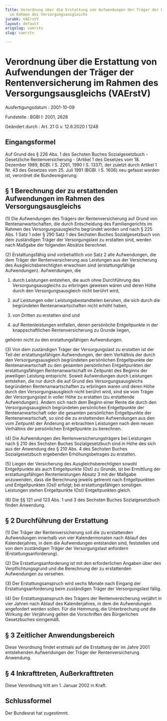 ```yaml
---
Title: Verordnung über die Erstattung von Aufwendungen der Träger der Rentenversicherung
  im Rahmen des Versorgungsausgleichs
jurabk: VAErstV
layout: default
origslug: vaerstv
slug: vaerstv

---
```


# Verordnung über die Erstattung von Aufwendungen der Träger der Rentenversicherung im Rahmen des Versorgungsausgleichs (VAErstV)

Ausfertigungsdatum
:   2001-10-09

Fundstelle
:   BGBl I: 2001, 2628

Geändert durch
:   Art. 21 G v. 12.6.2020 I 1248



## Eingangsformel

Auf Grund des § 226 Abs. 1 des Sechsten Buches Sozialgesetzbuch -
Gesetzliche Rentenversicherung - (Artikel 1 des Gesetzes vom 18.
Dezember 1989, BGBl. I S. 2261, 1990 I S. 1337), der zuletzt durch
Artikel 1 Nr. 43 des Gesetzes vom 25. Juli 1991 (BGBl. I S. 1606) neu
gefasst worden ist, verordnet die Bundesregierung:


## § 1 Berechnung der zu erstattenden Aufwendungen im Rahmen des Versorgungsausgleichs

(1) Die Aufwendungen des Trägers der Rentenversicherung auf Grund von
Rentenanwartschaften, die durch Entscheidung des Familiengerichts im
Rahmen des Versorgungsausgleichs begründet worden und nach § 225 Abs.
1 Satz 1 oder § 290 Satz 1 des Sechsten Buches Sozialgesetzbuch von
dem zuständigen Träger der Versorgungslast zu erstatten sind, werden
nach Maßgabe der folgenden Absätze berechnet.

(2) Erstattungsfähig sind vorbehaltlich von Satz 2 alle Aufwendungen,
die dem Träger der Rentenversicherung aus Leistungen aus der
Versicherung des Ausgleichsberechtigten erwachsen sind
(erstattungsfähige Aufwendungen). Aufwendungen, die

1.  durch Leistungen entstehen, die auch ohne Durchführung des
    Versorgungsausgleichs zu erbringen gewesen wären und deren Höhe durch
    den Versorgungsausgleich nicht berührt wird,


2.  auf Leistungen oder Leistungsbestandteilen beruhen, die sich durch die
    begründeten Rentenanwartschaften nicht erhöht haben,


3.  von Dritten zu erstatten sind und


4.  auf Rentenleistungen entfallen, denen persönliche Entgeltpunkte in der
    knappschaftlichen Rentenversicherung zu Grunde liegen,



gehören nicht zu den erstattungsfähigen Aufwendungen.

(3) Von dem zuständigen Träger der Versorgungslast zu erstatten ist
der Teil der erstattungsfähigen Aufwendungen, der dem Verhältnis der
durch den Versorgungsausgleich begründeten persönlichen Entgeltpunkte
der Rentenanwartschaft zu den gesamten persönlichen Entgeltpunkten der
erstattungsfähigen Rentenanwartschaft im Zeitpunkt des Beginns der
jeweiligen Leistung entspricht. Soweit Aufwendungen durch Leistungen
entstehen, die nur durch die auf Grund des Versorgungsausgleichs
begründeten Rentenanwartschaften zu erbringen waren und deren Höhe
durch den Versorgungsausgleich nicht berührt wird, sind sie vom Träger
der Versorgungslast in voller Höhe zu erstatten (zu erstattende
Aufwendungen). Ändern sich nach dem Beginn einer Rente die durch den
Versorgungsausgleich begründeten persönlichen Entgeltpunkte der
Rentenanwartschaft oder die gesamten persönlichen Entgeltpunkte der
Rentenanwartschaft, so sind die zu erstattenden Aufwendungen aus den
vom Zeitpunkt der Änderung an erbrachten Leistungen nach dem neuen
Verhältnis der persönlichen Entgeltpunkte zu berechnen.

(4) Die Aufwendungen des Rentenversicherungsträgers bei Leistungen
nach § 210 des Sechsten Buches Sozialgesetzbuch sind in Höhe des sich
aus der Anwendung des § 210 Abs. 4 des Sechsten Buches
Sozialgesetzbuch ergebenden Erhöhungsbetrages zu erstatten.

(5) Liegen der Versicherung des Ausgleichsberechtigten sowohl
Entgeltpunkte als auch Entgeltpunkte (Ost) zu Grunde, ist bei
Ermittlung der erstattungsfähigen Rentenleistungen Absatz 3 mit der
Maßgabe anzuwenden, dass die Berechnung jeweils getrennt nach
Entgeltpunkten und Entgeltpunkten (Ost) erfolgt; bei
erstattungsfähigen sonstigen Leistungen stehen Entgeltpunkte (Ost)
Entgeltpunkten gleich.

(6) Die §§ 121 und 123 Abs. 1 und 3 des Sechsten Buches
Sozialgesetzbuch finden Anwendung.


## § 2 Durchführung der Erstattung

(1) Der Träger der Rentenversicherung soll die zu erstattenden
Aufwendungen innerhalb von vier Kalendermonaten nach Ablauf des
Kalenderjahres, in dem die Aufwendungen entstanden sind, feststellen
und von dem zuständigen Träger der Versorgungslast anfordern
(Erstattungsanforderung).

(2) Die Erstattungsanforderung ist mit den erforderlichen Angaben über
den Verpflichtungsgrund und die Berechnung der zu erstattenden
Aufwendungen zu versehen.

(3) Der Erstattungsanspruch wird sechs Monate nach Eingang der
Erstattungsanforderung beim zuständigen Träger der Versorgungslast
fällig.

(4) Der Erstattungsanspruch des Trägers der Rentenversicherung
verjährt in vier Jahren nach Ablauf des Kalenderjahres, in dem die
Aufwendungen angefordert werden sollen. Für die Hemmung, die
Unterbrechung und die Wirkung der Verjährung gelten die Vorschriften
des Bürgerlichen Gesetzbuches sinngemäß.


## § 3 Zeitlicher Anwendungsbereich

Diese Verordnung findet erstmals auf die Erstattung der im Jahre 2001
entstehenden Aufwendungen der Träger der Rentenversicherung Anwendung.


## § 4 Inkrafttreten, Außerkrafttreten

Diese Verordnung tritt am 1. Januar 2002 in Kraft.


## Schlussformel

Der Bundesrat hat zugestimmt.

